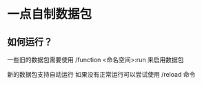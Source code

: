 <h1>一点自制数据包</h1>
<h2>如何运行？</h2>
<p>一些旧的数据包需要使用 /function <命名空间>:run 来启用数据包</p>
<p>新的数据包支持自动运行 如果没有正常运行可以尝试使用 /reload 命令</p>




